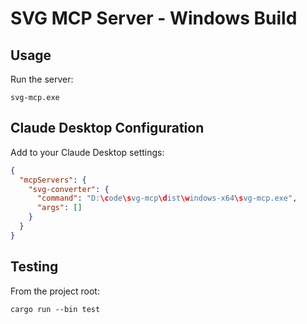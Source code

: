 ﻿# SVG MCP Server - Windows Build

## Usage

Run the server:
```
svg-mcp.exe
```

## Claude Desktop Configuration

Add to your Claude Desktop settings:

```json
{
  "mcpServers": {
    "svg-converter": {
      "command": "D:\code\svg-mcp\dist\windows-x64\svg-mcp.exe",
      "args": []
    }
  }
}
```

## Testing

From the project root:
```
cargo run --bin test
```
